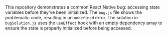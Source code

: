 This repository demonstrates a common React Native bug: accessing state variables before they've been initialized. The `bug.js` file shows the problematic code, resulting in an `undefined` error.  The solution in `bugSolution.js` uses the `useEffect` hook with an empty dependency array to ensure the state is properly initialized before being accessed.